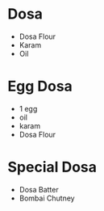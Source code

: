 # Dosa

* Dosa Flour
* Karam
* Oil

# Egg Dosa
* 1 egg
* oil
* karam
* Dosa Flour

# Special Dosa
* Dosa Batter
* Bombai Chutney
